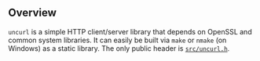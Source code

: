 ## Overview

`uncurl` is a simple HTTP client/server library that depends on OpenSSL and common system libraries. It can easily be built via `make` or `nmake` (on Windows) as a static library. The only public header is [`src/uncurl.h`](/src/uncurl.h).
